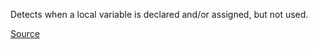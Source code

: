 
Detects when a local variable is declared and/or assigned, but not used.

[Source](http://phpmd.org/rules/unusedcode.html#unusedlocalvariable)
      